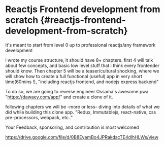 # Reactjs Frontend development from scratch {#reactjs-frontend-development-from-scratch}

It's meant to start from level 0 up to professional reactjs/any framework development

i wrote my course structure, it should have 8+ chapters. first 4 will talk about few concepts, and basic low level stuff that i think every frontender should know. Then chapter 5 will be a teaser/cultural shocking, where we will show how to create a full functional \(useful\) app in very short time\(60mins !\), "including reactjs frontend, and nodejs express backend"

To do so, we are going to reverse engineer Ossama's awesome pwa "https://dawaey.com/app/" and create a clone of it.

following chapters we will be -more or less- diving into details of what we did while building this clone app. "Redux, Immutablejs, react-native, css pre-processors, webpack, etc.."



Your Feedback, sponsoring, and contribution is most welcomed 

https://drive.google.com/file/d/0B8EyamBo4JPRakdacTE4dlhHLWs/view

